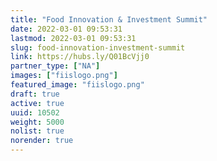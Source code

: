 ```yaml
---
title: "Food Innovation & Investment Summit"
date: 2022-03-01 09:53:31
lastmod: 2022-03-01 09:53:31
slug: food-innovation-investment-summit
link: https://hubs.ly/Q01BcVjj0
partner_type: ["NA"]
images: ["fiislogo.png"]
featured_image: "fiislogo.png"
draft: true
active: true
uuid: 10502
weight: 5000
nolist: true
norender: true
---
```

